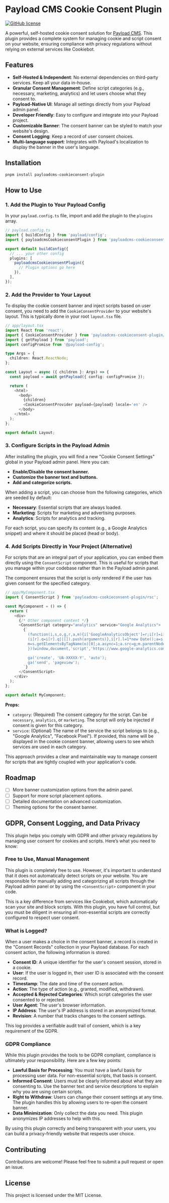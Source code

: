 # Payload CMS Cookie Consent Plugin

[![GitHub license](https://img.shields.io/badge/license-MIT-blue.svg)](https://github.com/your-repo/payloadcms-cookieconsent-plugin/blob/main/LICENSE)

A powerful, self-hosted cookie consent solution for [Payload CMS](https://payloadcms.com/). This plugin provides a complete system for managing cookie and script consent on your website, ensuring compliance with privacy regulations without relying on external services like Cookiebot.

## Features

- **Self-Hosted & Independent**: No external dependencies on third-party services. Keep all your data in-house.
- **Granular Consent Management**: Define script categories (e.g., necessary, marketing, analytics) and let users choose what they consent to.
- **Payload-Native UI**: Manage all settings directly from your Payload admin panel.
- **Developer Friendly**: Easy to configure and integrate into your Payload project.
- **Customizable Banner**: The consent banner can be styled to match your website's design.
- **Consent Logging**: Keep a record of user consent choices.
- **Multi-language support**: Integrates with Payload's localization to display the banner in the user's language.

## Installation

```bash
pnpm install payloadcms-cookieconsent-plugin
```

## How to Use

### 1. Add the Plugin to Your Payload Config

In your `payload.config.ts` file, import and add the plugin to the `plugins` array.

```typescript
// payload.config.ts
import { buildConfig } from 'payload/config';
import { payloadcmsCookieconsentPlugin } from 'payloadcms-cookieconsent-plugin';

export default buildConfig({
  // ... your other config
  plugins: [
    payloadcmsCookieconsentPlugin({
      // Plugin options go here
    }),
  ],
});
```

### 2. Add the Provider to Your Layout

To display the cookie consent banner and inject scripts based on user consent, you need to add the `CookieConsentProvider` to your website's layout. This is typically done in your root `layout.tsx` file.

```typescript
// app/layout.tsx
import React from 'react';
import { CookieConsentProvider } from 'payloadcms-cookieconsent-plugin/rsc';
import { getPayload } from 'payload';
import configPromise from '@payload-config';

type Args = {
  children: React.ReactNode;
};

const Layout = async ({ children }: Args) => {
  const payload = await getPayload({ config: configPromise });

  return (
    <html>
      <body>
        {children}
        <CookieConsentProvider payload={payload} locale='en' />
      </body>
    </html>
  );
};

export default Layout;
```

### 3. Configure Scripts in the Payload Admin

After installing the plugin, you will find a new "Cookie Consent Settings" global in your Payload admin panel. Here you can:

- **Enable/Disable the consent banner.**
- **Customize the banner text and buttons.**
- **Add and categorize scripts.**

When adding a script, you can choose from the following categories, which are seeded by default:

- **Necessary**: Essential scripts that are always loaded.
- **Marketing**: Scripts for marketing and advertising purposes.
- **Analytics**: Scripts for analytics and tracking.

For each script, you can specify its content (e.g., a Google Analytics snippet) and where it should be placed (head or body).

### 4. Add Scripts Directly in Your Project (Alternative)

For scripts that are an integral part of your application, you can embed them directly using the `ConsentScript` component. This is useful for scripts that you manage within your codebase rather than in the Payload admin panel.

The component ensures that the script is only rendered if the user has given consent for the specified category.

```typescript
// app/MyComponent.tsx
import { ConsentScript } from 'payloadcms-cookieconsent-plugin/rsc';

const MyComponent = () => {
  return (
    <div>
      {/* Other component content */}
      <ConsentScript category="analytics" service="Google Analytics">
        {`
          (function(i,s,o,g,r,a,m){i['GoogleAnalyticsObject']=r;i[r]=i[r]||function(){
          (i[r].q=i[r].q||[]).push(arguments)},i[r].l=1*new Date();a=s.createElement(o),
          m=s.getElementsByTagName(o)[0];a.async=1;a.src=g;m.parentNode.insertBefore(a,m)
          })(window,document,'script','https://www.google-analytics.com/analytics.js','ga');

          ga('create', 'UA-XXXXX-Y', 'auto');
          ga('send', 'pageview');
        `}
      </ConsentScript>
    </div>
  );
};

export default MyComponent;
```

**Props:**

*   `category`: (Required) The consent category for the script. Can be `necessary`, `analytics`, or `marketing`. The script will only be injected if consent is given for this category.
*   `service`: (Optional) The name of the service the script belongs to (e.g., "Google Analytics", "Facebook Pixel"). If provided, this name will be displayed in the cookie consent banner, allowing users to see which services are used in each category.

This approach provides a clear and maintainable way to manage consent for scripts that are tightly coupled with your application's code.

## Roadmap

- [ ] More banner customization options from the admin panel.
- [ ] Support for more script placement options.
- [ ] Detailed documentation on advanced customization.
- [ ] Theming options for the consent banner.

## GDPR, Consent Logging, and Data Privacy

This plugin helps you comply with GDPR and other privacy regulations by managing user consent for cookies and scripts. Here’s what you need to know:

### Free to Use, Manual Management

This plugin is completely free to use. However, it's important to understand that it does not automatically detect scripts on your website. You are responsible for manually adding and categorizing all scripts through the Payload admin panel or by using the `<ConsentScript>` component in your code.

This is a key difference from services like Cookiebot, which automatically scan your site and block scripts. With this plugin, you have full control, but you must be diligent in ensuring all non-essential scripts are correctly configured to respect user consent.

### What is Logged?

When a user makes a choice in the consent banner, a record is created in the "Consent Records" collection in your Payload database. For each consent action, the following information is stored:

*   **Consent ID**: A unique identifier for the user's consent session, stored in a cookie.
*   **User**: If the user is logged in, their user ID is associated with the consent record.
*   **Timestamp**: The date and time of the consent action.
*   **Action**: The type of action (e.g., granted, modified, withdrawn).
*   **Accepted & Rejected Categories**: Which script categories the user consented to or rejected.
*   **User Agent**: The user's browser information.
*   **IP Address**: The user's IP address is stored in an anonymized format.
*   **Revision**: A number that tracks changes to the consent settings.

This log provides a verifiable audit trail of consent, which is a key requirement of the GDPR.

### GDPR Compliance

While this plugin provides the tools to be GDPR compliant, compliance is ultimately your responsibility. Here are a few key points:

*   **Lawful Basis for Processing**: You must have a lawful basis for processing user data. For non-essential scripts, that basis is consent.
*   **Informed Consent**: Users must be clearly informed about what they are consenting to. Use the banner text and service descriptions to explain why you are using certain scripts.
*   **Right to Withdraw**: Users can change their consent settings at any time. The plugin handles this by allowing users to re-open the consent banner.
*   **Data Minimization**: Only collect the data you need. This plugin anonymizes IP addresses to help with this.

By using this plugin correctly and being transparent with your users, you can build a privacy-friendly website that respects user choice.

## Contributing

Contributions are welcome! Please feel free to submit a pull request or open an issue.

## License

This project is licensed under the MIT License.
